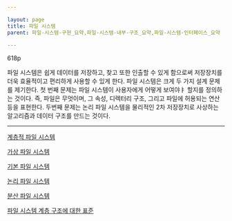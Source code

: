 ```yaml
---

layout: page
title: 파일 시스템
parent: 파일-시스템-구현_요약,파일-시스템-내부-구조_요약,파일-시스템-인터페이스_요약

---
```



618p

파일 시스템은 쉽게 데이터를 저장하고, 찾고 또한 인출할 수 있게 함으로써 저장장치를 더욱 효율적이고 편리하게 사용할 수 있게 한다.
파일 시스템은 크게 두 가지 설계 문제를 제기한다. 첫 번째 문제는 파일 시스템이 사용자에게 어떻게 보여야ㅑ 할지를 정의하는 것이다.
즉, 파일은 무엇이며, 그 속성, 디렉터리 구조, 그리고 파일에 허용되는 연산 등을 표현한다.
두번째 문제는 논리 파일 시스템을 물리적인 2차 저장장치로 사상하는 알고리즘과 데이터 구조를 만드는 것이다.

***

[계층적 파일 시스템](계층적-파일-시스템.md)

[가상 파일 시스템](가상-파일-시스템.md)

[기본 파일 시스템](기본-파일-시스템.md)

[논리 파일 시스템](논리-파일-시스템.md)

[분산 파일 시스템](분산-파일-시스템.md)

[파일 시스템 계층 구조에 대한 표준](파일-시스템-계층-구조에-대한-표준.md)